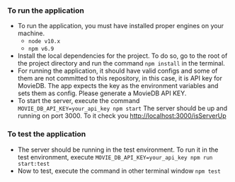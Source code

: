 ### To run the application

- To run the application, you must have installed proper engines on your machine.
	- `node v10.x` 
	- `npm v6.9`
- Install the local dependencies for the project. To do so, go to the root of the project directory and run the command `npm install` in the terminal.
- For running the application, it should have valid configs and some of them are not committed to this repository, in this case, it is API key for MovieDB. The app expects the key as the environment variables and sets them as config. Please generate a MovieDB API KEY.
- To start the server, execute the command `MOVIE_DB_API_KEY=your_api_key npm start`
	The server should be up and running on port 3000. To it check you [http://localhost:3000/isServerUp](http://localhost:3000/isServerUp "http://localhost:3000/isServerUp")

### To test the application

- The server should be running in the test environment. To run it in the test environment, execute `MOVIE_DB_API_KEY=your_api_key npm run start:test`
- Now to test, execute the command in other terminal window `npm test`
